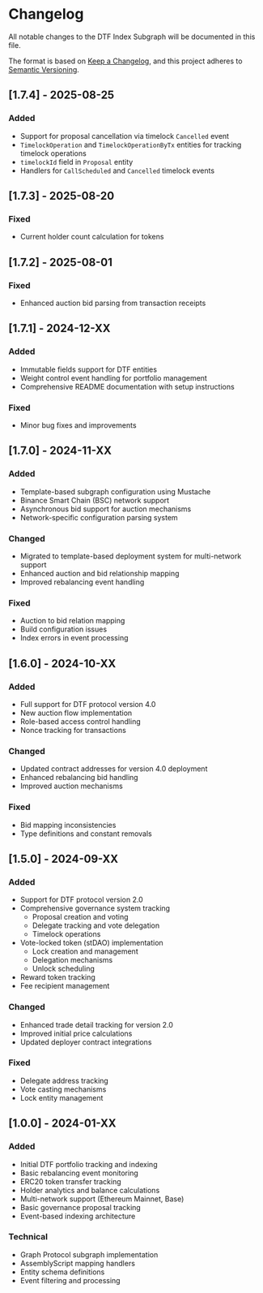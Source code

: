 # Changelog

All notable changes to the DTF Index Subgraph will be documented in this file.

The format is based on [Keep a Changelog](https://keepachangelog.com/en/1.0.0/),
and this project adheres to [Semantic Versioning](https://semver.org/spec/v2.0.0.html).

## [1.7.4] - 2025-08-25

### Added

- Support for proposal cancellation via timelock `Cancelled` event
- `TimelockOperation` and `TimelockOperationByTx` entities for tracking timelock operations
- `timelockId` field in `Proposal` entity
- Handlers for `CallScheduled` and `Cancelled` timelock events

## [1.7.3] - 2025-08-20

### Fixed

- Current holder count calculation for tokens

## [1.7.2] - 2025-08-01

### Fixed

- Enhanced auction bid parsing from transaction receipts

## [1.7.1] - 2024-12-XX

### Added

- Immutable fields support for DTF entities
- Weight control event handling for portfolio management
- Comprehensive README documentation with setup instructions

### Fixed

- Minor bug fixes and improvements

## [1.7.0] - 2024-11-XX

### Added

- Template-based subgraph configuration using Mustache
- Binance Smart Chain (BSC) network support
- Asynchronous bid support for auction mechanisms
- Network-specific configuration parsing system

### Changed

- Migrated to template-based deployment system for multi-network support
- Enhanced auction and bid relationship mapping
- Improved rebalancing event handling

### Fixed

- Auction to bid relation mapping
- Build configuration issues
- Index errors in event processing

## [1.6.0] - 2024-10-XX

### Added

- Full support for DTF protocol version 4.0
- New auction flow implementation
- Role-based access control handling
- Nonce tracking for transactions

### Changed

- Updated contract addresses for version 4.0 deployment
- Enhanced rebalancing bid handling
- Improved auction mechanisms

### Fixed

- Bid mapping inconsistencies
- Type definitions and constant removals

## [1.5.0] - 2024-09-XX

### Added

- Support for DTF protocol version 2.0
- Comprehensive governance system tracking
  - Proposal creation and voting
  - Delegate tracking and vote delegation
  - Timelock operations
- Vote-locked token (stDAO) implementation
  - Lock creation and management
  - Delegation mechanisms
  - Unlock scheduling
- Reward token tracking
- Fee recipient management

### Changed

- Enhanced trade detail tracking for version 2.0
- Improved initial price calculations
- Updated deployer contract integrations

### Fixed

- Delegate address tracking
- Vote casting mechanisms
- Lock entity management

## [1.0.0] - 2024-01-XX

### Added

- Initial DTF portfolio tracking and indexing
- Basic rebalancing event monitoring
- ERC20 token transfer tracking
- Holder analytics and balance calculations
- Multi-network support (Ethereum Mainnet, Base)
- Basic governance proposal tracking
- Event-based indexing architecture

### Technical

- Graph Protocol subgraph implementation
- AssemblyScript mapping handlers
- Entity schema definitions
- Event filtering and processing

